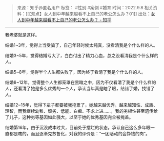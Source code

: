 > 来源：知乎@匿名用户
> 标签： #性别 #案例 #婚育
> 时间：2022.9.8
> 相关资料：[[【观点】女人到中年越来越看不上自己的老公怎么办？01]]
> 出处：[女人到中年越来越看不上自己的老公怎么办？ - 知乎](https://www.zhihu.com/question/537995917/answer/2665456186?utm_campaign=&utm_medium=social&utm_oi=636468377439440896&utm_psn=1608541445811576832&utm_source=pro.mandu.enjoyreading&utm_id=0)
***

我老婆就是这样。

结婚1~3年，觉得上当受骗了，自己年轻时候太纯真，没看清我是个什么样的人。

结婚3~5年，觉得结婚亏大了，白白付出了精力心血，总之没看清我是个什么样的人。

结婚5~8年，觉得半个人生都失败了，因为终于看清了我是个什么样的人。

结婚8~12年，觉得整个人生都笼罩在黑暗之中，因为不仅看清了我是个什么样的人，还看清了她是多么优秀的一个人，承认当年真是瞎了眼，结错了婚，找错了人。

结婚12~15年，觉得下辈子都要被我拖累了，她越来越优秀，越来越知性、成熟、理智，而我继续幼稚、顽劣、低能、白痴、不求上进……，我的劣根性甚至遗传给了儿子，这种劣等基因如此强大，以至于她的优秀基因完全被掩盖。

结婚第16年，由于沉没成本过大，目前处于摆烂的状态，承认自己这么多年眼一直都是瞎的，而且逐渐克苏鲁化，对我的评价是：“一团活动的会挣钱的肉”。